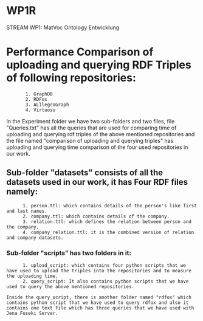 # WP1R
STREAM WP1: MatVoc Ontology Entwicklung

# Performance Comparison of uploading and querying RDF Triples of following repositories: 
           1. GraphDB
           2. RDFox
           3. ALllegroGraph
           4. Virtuoso

In the Experiment folder we have two sub-folders and two files, file "Queries.txt" has all the queries that are used for comparing time of uploading and querying rdf triples of the above mentioned repositories and the file named "comparison of uploading and querying triples" has uploading and querying time comparison of the four used repositories in our work.

## Sub-folder "datasets" consists of all the datasets used in our work, it has Four RDF files namely:
          1. person.ttl: which contains details of the person's like first and last names.
          2. company.ttl: which contains details of the company.
          3. relation.ttl: which defines the relation between person and the company.
          4. company_relation.ttl: it is the combined version of relation and company datasets.
          
### Sub-folder "scripts" has two folders in it:
          1. upload_script: which contains four python scripts that we have used to upload the triples into the repositories and to measure the uploading time.
          2. query_script: It also contains python scripts that we have used to query the above mentioned repositories. 
          
    Inside the query_script, there is another folder named "rdfox" which contains python script that we have used to query rdfox and also it contains one text file which has three queries that we have used with Jena Fuseki Server. 
          
         
